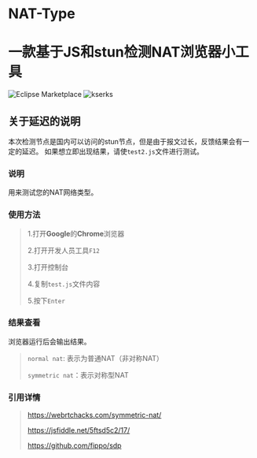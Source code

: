 # NAT-Type
# 一款基于JS和stun检测NAT浏览器小工具
![Eclipse Marketplace](https://img.shields.io/badge/license-CPL--V3-green?style=flat-square) ![kserks](https://img.shields.io/badge/kserks-core-blue?style=flat-square)

## 关于延迟的说明
本次检测节点是国内可以访问的stun节点，但是由于报文过长，反馈结果会有一定的延迟。
如果想立即出现结果，请使`test2.js`文件进行测试。
### 说明
用来测试您的NAT网络类型。
### 使用方法
> 1.打开**Google**的**Chrome**浏览器
> 
> 2.打开开发人员工具`F12`
> 
> 3.打开控制台
> 
> 4.复制`test.js`文件内容
> 
> 5.按下`Enter`
> 
### 结果查看
浏览器运行后会输出结果。
> `normal nat`: 表示为普通NAT（非对称NAT）
>
> `symmetric nat`：表示对称型NAT
### 引用详情
> https://webrtchacks.com/symmetric-nat/
>
> https://jsfiddle.net/5ftsd5c2/17/
>
> https://github.com/fippo/sdp
